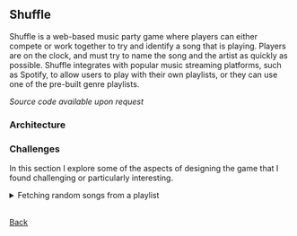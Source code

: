 ## Shuffle
Shuffle is a web-based music party game where players can either compete or work together to try and identify a song that is playing. Players are on the clock, and must try to name the song and the artist as quickly as possible. Shuffle integrates with popular music streaming platforms, such as Spotify, to allow users to play with their own playlists, or they can use one of the pre-built genre playlists.

*Source code available upon request*

### Architecture

### Challenges
In this section I explore some of the aspects of designing the game that I found challenging or particularly interesting.

<details>
<summary>Fetching random songs from a playlist</summary>

<h4>Problem</h4>
<p>
The whole game relies on being able to select some random songs off of whatever playlist the user selects, and using those songs to play the game. The challenging part is that the songs on the playlist are paged, and so at no point do we ever have all of the songs in memory.
</p>

<p>
When designing the selection algorithm we have a few requirements:
    <ul>
        <li>Pick songs as randomly as possible. Picking from a subset of all songs is not an option.</li>
        <li>Minimize the number of page requests we have to make. Most of the third-party APIs are rate limited, so we really need to make as few requests as possible. That's on top of the fact that minimizing requests is also going to improve performance.</li>
        <li>We can't assume that all the songs on the playlist will fit in memory at the same time. Therefore we need to keep the songs in pages, and only store the pages we need.</li>
    </ul>
</p>

<h4>Solution</h4>

</details>

\
[Back](README.md)